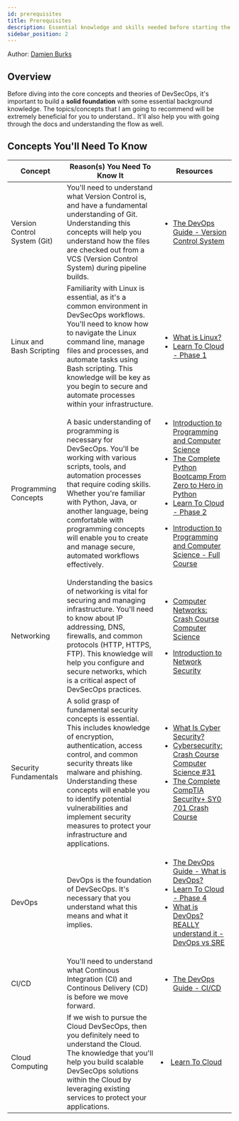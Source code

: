 ```yaml
---
id: prerequisites
title: Prerequisites
description: Essential knowledge and skills needed before starting the DevSecOps learning pathway.
sidebar_position: 2
---
```


Author: [Damien Burks]

## Overview

Before diving into the core concepts and theories of DevSecOps, it's important to build a **solid foundation** with some essential background knowledge. The topics/concepts that I am going to recommend will be extremely beneficial for you to understand.. It'll also help you with going through the docs and understanding the flow as well.

## Concepts You'll Need To Know

| Concept                      | Reason(s) You Need To Know It                                                                                                                                                                                                                                                                                                                                  | Resources                                                                                                                                                                                                                                                                                                                                                                                                                                                                                                                                                      |
| ---------------------------- | -------------------------------------------------------------------------------------------------------------------------------------------------------------------------------------------------------------------------------------------------------------------------------------------------------------------------------------------------------------- | -------------------------------------------------------------------------------------------------------------------------------------------------------------------------------------------------------------------------------------------------------------------------------------------------------------------------------------------------------------------------------------------------------------------------------------------------------------------------------------------------------------------------------------------------------------- |
| Version Control System (Git) | You'll need to understand what Version Control is, and have a fundamental understanding of Git. Understanding this concepts will help you understand how the files are checked out from a VCS (Version Control System) during pipeline builds.                                                                                                                 | <ul><li><a href="https://thedevops.guide/guide/version-control-system">The DevOps Guide - Version Control System</a></li></ul>                                                                                                                                                                                                                                                                                                                                                                                                                                 |
| Linux and Bash Scripting     | Familiarity with Linux is essential, as it's a common environment in DevSecOps workflows. You'll need to know how to navigate the Linux command line, manage files and processes, and automate tasks using Bash scripting. This knowledge will be key as you begin to secure and automate processes within your infrastructure.                                | <ul><li><a href="https://www.youtube.com/watch?v=zA3vmx0GaO8&pp=ygUNd2FodCBpcyBsaW51eA%3D%3D">What is Linux?</a></li><li><a href="https://learntocloud.guide/phase1/">Learn To Cloud - Phase 1</a></li></ul>                                                                                                                                                                                                                                                                                                                                                   |
| Programming Concepts         | A basic understanding of programming is necessary for DevSecOps. You'll be working with various scripts, tools, and automation processes that require coding skills. Whether you're familiar with Python, Java, or another language, being comfortable with programming concepts will enable you to create and manage secure, automated workflows effectively. | <ul><li><a href="https://www.youtube.com/watch?v=zOjov-2OZ0E&pp=ygUlcHJvZ3JhbW1pbmcgY29uY2VwdHMgYW5kIGZ1bmRhbWVudGFscw%3D%3D">Introduction to Programming and Computer Science</a></li><li><a href="https://www.udemy.com/course/complete-python-bootcamp/">The Complete Python Bootcamp From Zero to Hero in Python</a></li><li><a href="https://learntocloud.guide/phase2/">Learn To Cloud - Phase 2</a></li></ul><ul><li><a href="https://www.youtube.com/watch?v=zOjov-2OZ0E">Introduction to Programming and Computer Science - Full Course</a></li></ul> |
| Networking                   | Understanding the basics of networking is vital for securing and managing infrastructure. You'll need to know about IP addressing, DNS, firewalls, and common protocols (HTTP, HTTPS, FTP). This knowledge will help you configure and secure networks, which is a critical aspect of DevSecOps practices.                                                     | <ul><li><a href="https://www.youtube.com/watch?v=3QhU9jd03a0&pp=ygUPbmV0d29ya2luZyAxMDEg">Computer Networks: Crash Course Computer Science</a></li></ul><ul><li><a href="https://youtu.be/6Jubl1UnJTE"> Introduction to Network Security </a></li></ul>                                                                                                                                                                                                                                                                                                        |
| Security Fundamentals      | A solid grasp of fundamental security concepts is essential. This includes knowledge of encryption, authentication, access control, and common security threats like malware and phishing. Understanding these concepts will enable you to identify potential vulnerabilities and implement security measures to protect your infrastructure and applications. | <ul><li><a href="https://www.youtube.com/watch?v=inWWhr5tnEA&pp=ygUcYmFzaWMgY3liZXJzZWN1cml0eSBjb25jZXB0cw%3D%3D">What Is Cyber Security?</a></li><li><a href="https://www.youtube.com/watch?v=bPVaOlJ6ln0&pp=ygUcYmFzaWMgY3liZXJzZWN1cml0eSBjb25jZXB0cw%3D%3D">Cybersecurity: Crash Course Computer Science #31</a></li><li><a href="https://www.youtube.com/watch?v=B3JSuOpn40A">The Complete CompTIA Security+ SY0 701 Crash Course</a></li></ul>                                                                                                                                                                                                                                 |
| DevOps                       | DevOps is the foundation of DevSecOps. It's necessary that you understand what this means and what it implies.                                                                                                                                                                                                                                                 | <ul><li><a href="https://thedevops.guide/guide/devops">The DevOps Guide - What is DevOps?</a></li><li><a href="https://learntocloud.guide/phase4/">Learn To Cloud - Phase 4</a></li><li><a href="https://www.youtube.com/watch?v=0yWAtQ6wYNM&pp=ygUOd2FodCBpcyBkZXZvcHM%3D">What is DevOps? REALLY understand it - DevOps vs SRE</a></li></ul>                                                                                                                                                                                                                 |
| CI/CD                        | You'll need to understand what Continous Integration (CI) and Continous Delivery (CD) is before we move forward.                                                                                                                                                                                                                                               | <ul><li><a href="https://thedevops.guide/guide/ci-cd">The DevOps Guide - CI/CD</a></li></ul>                                                                                                                                                                                                                                                                                                                                                                                                                                                                   |
| Cloud Computing              | If we wish to pursue the Cloud DevSecOps, then you definitely need to understand the Cloud. The knowledge that you'll help you build scalable DevSecOps solutions within the Cloud by leveraging existing services to protect your applications.                                                                                                               | <li><a href="https://learntocloud.guide"> Learn To Cloud</a></li>                                                                                                                                                                                                                                                                                                                                                                                                                                                                                              |

<!-- Links -->

[Damien Burks]: https://www.linkedin.com/in/damienjburks
